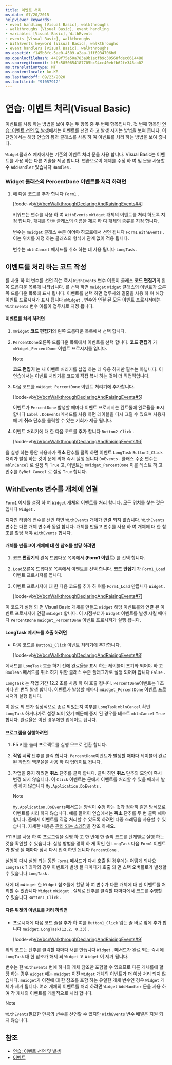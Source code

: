 ```yaml
---
title: 이벤트 처리
ms.date: 07/20/2015
helpviewer_keywords:
- event handling [Visual Basic], walkthroughs
- walkthroughs [Visual Basic], event handling
- variables [Visual Basic], WithEvents
- events [Visual Basic], walkthroughs
- WithEvents keyword [Visual Basic], walkthroughs
- event handlers [Visual Basic], walkthroughs
ms.assetid: f145b3fc-5ae0-4509-a2aa-1ff6934706bd
ms.openlocfilehash: 4489f75e50a783a9b1acfb9c30568fdec6614488
ms.sourcegitcommit: bf5c5850654187705bc94cc40ebfb62fe346ab02
ms.translationtype: MT
ms.contentlocale: ko-KR
ms.lasthandoff: 09/23/2020
ms.locfileid: "91057912"
---
```

# <a name="walkthrough-handling-events-visual-basic"></a>연습: 이벤트 처리(Visual Basic)

이벤트를 사용 하는 방법을 보여 주는 두 항목 중 두 번째 항목입니다. 첫 번째 항목인 [연습: 이벤트 선언 및 발생](walkthrough-declaring-and-raising-events.md)에서는 이벤트를 선언 하 고 발생 시키는 방법을 보여 줍니다. 이 단원에서는 해당 연습의 폼과 클래스를 사용 하 여 이벤트를 처리 하는 방법을 보여 줍니다.  
  
 `Widget`클래스 예제에서는 기존의 이벤트 처리 문을 사용 합니다. Visual Basic는 이벤트를 사용 하는 다른 기술을 제공 합니다. 연습으로이 예제를 수정 하 여 및 문을 사용할 수 `AddHandler` 있습니다 `Handles` .  
  
### <a name="to-handle-the-percentdone-event-of-the-widget-class"></a>Widget 클래스의 PercentDone 이벤트를 처리 하려면  
  
1. 에 다음 코드를 추가 합니다 `Form1` .  
  
     [!code-vb[VbVbcnWalkthroughDeclaringAndRaisingEvents#4](~/samples/snippets/visualbasic/VS_Snippets_VBCSharp/VbVbcnWalkthroughDeclaringAndRaisingEvents/VB/Form1.vb#4)]  
  
     키워드는 변수를 사용 하 여 `WithEvents` `mWidget` 개체의 이벤트를 처리 하도록 지정 합니다. 개체를 만들 클래스의 이름을 제공 하 여 개체의 종류를 지정 합니다.  
  
     변수는 `mWidget` 클래스 수준 이어야 하므로에서 선언 됩니다 `Form1` `WithEvents` . 이는 위치를 지정 하는 클래스의 형식에 관계 없이 적용 됩니다.  
  
     변수는 `mblnCancel` 메서드를 취소 하는 데 사용 됩니다 `LongTask` .  
  
## <a name="writing-code-to-handle-an-event"></a>이벤트를 처리 하는 코드 작성  

 를 사용 하 여 변수를 선언 하는 즉시 `WithEvents` 변수 이름이 클래스 **코드 편집기**의 왼쪽 드롭다운 목록에 나타납니다. 를 선택 하면 `mWidget` `Widget` 클래스의 이벤트가 오른쪽 드롭다운 목록에 표시 됩니다. 이벤트를 선택 하면 접두사와 밑줄을 사용 하 여 해당 이벤트 프로시저가 표시 됩니다 `mWidget` . 변수와 연결 된 모든 이벤트 프로시저에는 `WithEvents` 변수 이름이 접두사로 지정 됩니다.  
  
#### <a name="to-handle-an-event"></a>이벤트를 처리 하려면  
  
1. `mWidget` **코드 편집기**의 왼쪽 드롭다운 목록에서 선택 합니다.  
  
2. `PercentDone`오른쪽 드롭다운 목록에서 이벤트를 선택 합니다. **코드 편집기** 가 `mWidget_PercentDone` 이벤트 프로시저를 엽니다.  
  
    > [!NOTE]
    > **코드 편집기** 는 새 이벤트 처리기를 삽입 하는 데 유용 하지만 필수는 아닙니다. 이 연습에서는 이벤트 처리기를 코드에 직접 복사 하는 것이 더 직접적입니다.  
  
3. 다음 코드를 `mWidget_PercentDone` 이벤트 처리기에 추가합니다.  
  
     [!code-vb[VbVbcnWalkthroughDeclaringAndRaisingEvents#5](~/samples/snippets/visualbasic/VS_Snippets_VBCSharp/VbVbcnWalkthroughDeclaringAndRaisingEvents/VB/Form1.vb#5)]  
  
     이벤트가 `PercentDone` 발생할 때마다 이벤트 프로시저는 컨트롤에 완료율을 표시 합니다 `Label` . `DoEvents`메서드를 사용 하면 레이블을 다시 그릴 수 있으며 사용자에 게 **취소** 단추를 클릭할 수 있는 기회가 제공 됩니다.  
  
4. 이벤트 처리기에 대 한 다음 코드를 추가 합니다 `Button2_Click` .  
  
     [!code-vb[VbVbcnWalkthroughDeclaringAndRaisingEvents#6](~/samples/snippets/visualbasic/VS_Snippets_VBCSharp/VbVbcnWalkthroughDeclaringAndRaisingEvents/VB/Form1.vb#6)]  
  
 을 실행 하는 동안 사용자가 **취소** 단추를 클릭 하면 이벤트 `LongTask` `Button2_Click` 처리가 발생 하는 것이 문에 의해 즉시 실행 됩니다 `DoEvents` . 클래스 수준 변수는 `mblnCancel` 로 설정 되 `True` 고, 이벤트는 `mWidget_PercentDone` 이를 테스트 하 고 인수를 `ByRef Cancel` 로 설정 `True` 합니다.  
  
## <a name="connecting-a-withevents-variable-to-an-object"></a>WithEvents 변수를 개체에 연결  

 `Form1` 이제를 설정 하 여 `Widget` 개체의 이벤트를 처리 합니다. 모든 위치를 찾는 것은입니다 `Widget` .  
  
 디자인 타임에 변수를 선언 하면 `WithEvents` 개체가 연결 되지 않습니다. `WithEvents`변수는 다른 개체 변수와 동일 합니다. 개체를 만들고 변수를 사용 하 여 개체에 대 한 참조를 할당 해야 `WithEvents` 합니다.  
  
#### <a name="to-create-an-object-and-assign-a-reference-to-it"></a>개체를 만들고이 개체에 대 한 참조를 할당 하려면  
  
1. **코드 편집기**의 왼쪽 드롭다운 목록에서 **(Form1 이벤트)** 를 선택 합니다.  
  
2. `Load`오른쪽 드롭다운 목록에서 이벤트를 선택 합니다. **코드 편집기** 가 `Form1_Load` 이벤트 프로시저를 엽니다.  
  
3. 이벤트 프로시저에 대 한 다음 코드를 추가 하 여를 `Form1_Load` 만듭니다 `Widget` .  
  
     [!code-vb[VbVbcnWalkthroughDeclaringAndRaisingEvents#7](~/samples/snippets/visualbasic/VS_Snippets_VBCSharp/VbVbcnWalkthroughDeclaringAndRaisingEvents/VB/Form1.vb#7)]  
  
 이 코드가 실행 되 면 Visual Basic 개체를 만들고 `Widget` 해당 이벤트를와 연결 된 이벤트 프로시저에 연결 `mWidget` 합니다. 이 시점부터가 `Widget` 이벤트를 발생 시킬 때마다 `PercentDone` `mWidget_PercentDone` 이벤트 프로시저가 실행 됩니다.  
  
#### <a name="to-call-the-longtask-method"></a>LongTask 메서드를 호출 하려면  
  
- 다음 코드를 `Button1_Click` 이벤트 처리기에 추가합니다.  
  
     [!code-vb[VbVbcnWalkthroughDeclaringAndRaisingEvents#8](~/samples/snippets/visualbasic/VS_Snippets_VBCSharp/VbVbcnWalkthroughDeclaringAndRaisingEvents/VB/Form1.vb#8)]  
  
 메서드를 `LongTask` 호출 하기 전에 완료율을 표시 하는 레이블이 초기화 되어야 하 고 `Boolean` 메서드를 취소 하기 위한 클래스 수준 플래그가로 설정 되어야 합니다 `False` .  
  
 `LongTask` 는 작업 기간 12.2 초를 사용 하 여 호출 됩니다. `PercentDone`이벤트는 1 초 마다 한 번씩 발생 합니다. 이벤트가 발생할 때마다 `mWidget_PercentDone` 이벤트 프로시저가 실행 됩니다.  
  
 이 완료 되 면가 정상적으로 종료 되었는지 여부를 `LongTask` `mblnCancel` 확인 `LongTask` 하거나가로 설정 되어 있기 때문에 중지 된 경우를 테스트 `mblnCancel` `True` 합니다. 완료율은 이전 경우에만 업데이트 됩니다.  
  
#### <a name="to-run-the-program"></a>프로그램을 실행하려면  
  
1. F5 키를 눌러 프로젝트를 실행 모드로 전환 합니다.  
  
2. **작업 시작** 단추를 클릭 합니다. `PercentDone`이벤트가 발생할 때마다 레이블이 완료 된 작업의 백분율을 사용 하 여 업데이트 됩니다.  
  
3. 작업을 중지 하려면 **취소** 단추를 클릭 합니다. 클릭 하면 **취소** 단추의 모양이 즉시 변경 되지 않습니다. 이 `Click` 이벤트는 문에서 이벤트를 처리할 수 있을 때까지 발생 하지 않습니다 `My.Application.DoEvents` .  
  
    > [!NOTE]
    > `My.Application.DoEvents`메서드는 양식이 수행 하는 것과 정확히 같은 방식으로 이벤트를 처리 하지 않습니다. 예를 들어이 연습에서는 **취소** 단추를 두 번 클릭 해야 합니다. 폼에서 이벤트를 직접 처리할 수 있도록 하려면 다중 스레딩을 사용할 수 있습니다. 자세한 내용은 [관리 되는 스레딩](../../../../standard/threading/index.md)을 참조 하세요.
  
 F11 키를 사용 하 여 프로그램을 실행 하 고 한 번에 한 줄씩 코드를 단계별로 실행 하는 것을 확인할 수 있습니다. 실행 방법을 명확 하 게 확인 한 `LongTask` 다음 `Form1` 이벤트가 발생 될 때마다 잠시 다시 입력 하면 됩니다 `PercentDone` .  
  
 실행이 다시 실행 되는 동안 `Form1` 메서드가 다시 호출 된 경우에는 어떻게 되나요 `LongTask` ? 최악의 경우 이벤트가 발생 될 때마다가 호출 되 면 스택 오버플로가 발생할 수 있습니다 `LongTask` .  
  
 새에 대 `mWidget` 한 `Widget` 참조를에 할당 하 여 변수가 다른 개체에 대 한 이벤트를 처리할 수 있습니다 `Widget` `mWidget` . 실제로 단추를 클릭할 때마다에서 코드를 수행할 수 있습니다 `Button1_Click` .  
  
#### <a name="to-handle-events-for-a-different-widget"></a>다른 위젯의 이벤트를 처리 하려면  
  
- 프로시저에 다음 코드 줄을 추가 하 여를 `Button1_Click` 읽는 줄 바로 앞에 추가 합니다 `mWidget.LongTask(12.2, 0.33)` .  
  
     [!code-vb[VbVbcnWalkthroughDeclaringAndRaisingEvents#9](~/samples/snippets/visualbasic/VS_Snippets_VBCSharp/VbVbcnWalkthroughDeclaringAndRaisingEvents/VB/Form1.vb#9)]  
  
 위의 코드는 단추를 클릭할 때마다 새를 만듭니다 `Widget` . 메서드가 완료 되는 즉시에 `LongTask` 대 한 참조가 해제 되 `Widget` 고 `Widget` 이 제거 됩니다.  
  
 변수는 한 `WithEvents` 번에 하나의 개체 참조만 포함할 수 있으므로 다른 개체를에 할당 하는 경우 `Widget` 에는 `mWidget` 이전 `Widget` 개체의 이벤트가 더 이상 처리 되지 않습니다. `mWidget`가 이전에 대 한 참조를 포함 하는 유일한 개체 변수인 경우 `Widget` 개체가 제거 됩니다. 여러 개체의 이벤트를 처리 하려면 `Widget` `AddHandler` 문을 사용 하 여 각 개체의 이벤트를 개별적으로 처리 합니다.  
  
> [!NOTE]
> `WithEvents`필요한 만큼의 변수를 선언할 수 있지만 `WithEvents` 변수 배열은 지원 되지 않습니다.  
  
## <a name="see-also"></a>참조

- [연습: 이벤트 선언 및 발생](walkthrough-declaring-and-raising-events.md)
- [이벤트](index.md)
